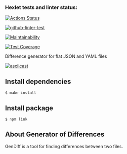 ### Hexlet tests and linter status:
[![Actions Status](https://github.com/aRumakin/frontend-project-lvl2/workflows/hexlet-check/badge.svg)](https://github.com/aRumakin/frontend-project-lvl2/actions)

[![github-linter-test](https://github.com/aRumakin/frontend-project-lvl2/actions/workflows/github-actions.yml/badge.svg?event=push)](https://github.com/aRumakin/frontend-project-lvl2/actions/workflows/github-actions.yml)

[![Maintainability](https://api.codeclimate.com/v1/badges/2ffe71670220e77c2801/maintainability)](https://codeclimate.com/github/aRumakin/frontend-project-lvl2/maintainability)

[![Test Coverage](https://api.codeclimate.com/v1/badges/2ffe71670220e77c2801/test_coverage)](https://codeclimate.com/github/aRumakin/frontend-project-lvl2/test_coverage)

Difference generator for flat JSON and YAML files

[![asciicast](https://asciinema.org/a/rG44UoUjhpUkSBcf3jjvqHkTz.svg)](https://asciinema.org/a/rG44UoUjhpUkSBcf3jjvqHkTz)

## Install dependencies 

```
$ make install
```

## Install package

```
$ npm link
```

## About Generator of Differences

GenDiff is a tool for finding differences between two files.